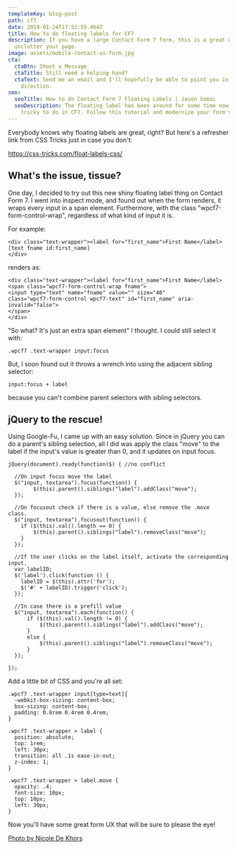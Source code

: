 ```yaml
---
templateKey: blog-post
path: cf7
date: 2019-01-24T17:52:59.464Z
title: How to do floating labels for CF7
description: If you have a large Contact Form 7 form, this is a great way to
  unclutter your page.
image: assets/mobile-contact-us-form.jpg
cta:
  ctaBtn: Shoot a Message
  ctaTitle: Still need a helping hand?
  ctaText: Send me an email and I'll hopefully be able to point you in the right
    direction.
seo:
  seoTitle: How to do Contact Form 7 Floating Labels | Jason Somai
  seoDescription: The floating label has been around for some time now, but it's
    tricky to do in CF7. Follow this tutorial and modernize your form's UX.
---
```

Everybody knows why floating labels are great, right? But here's a refresher link from CSS Tricks just in case you don't:

https://css-tricks.com/float-labels-css/

## What's the issue, tissue?

One day, I decided to try out this new shiny floating label thing on Contact Form 7. I went into inspect mode, and found out when the form renders, it wraps every input in a span element. Furthermore, with the class "wpcf7-form-control-wrap", regardless of what kind of input it is. 

For example:

```
<div class="text-wrapper"><label for="first_name">First Name</label>
[text fname id:first_name]
</div>
```

renders as:

```
<div class="text-wrapper"><label for="first_name">First Name</label>
<span class="wpcf7-form-control-wrap fname">
<input type="text" name="fname" value="" size="40" 
class="wpcf7-form-control wpcf7-text" id="first_name" aria-invalid="false">
</span>
</div>
```

"So what? It's just an extra span element" I thought. I could still select it with:

```
.wpcf7 .text-wrapper input:focus
```

But, I soon found out it throws a wrench into using the adjacent sibling selector:

```
input:focus + label
```

 because you can't combine parent selectors with sibling selectors.

## jQuery to the rescue!

Using Google-Fu, I came up with an easy solution. Since in jQuery you can do a parent's sibling selection, all I did was apply the class "move" to the label if the input's value is greater than 0, and it updates on input focus.

```
jQuery(document).ready(function($) { //no conflict
  
  //On input focus move the label
  $("input, textarea").focus(function() { 
        $(this).parent().siblings("label").addClass("move");
  });
  
  //On focusout check if there is a value, else remove the .move class.
  $("input, textarea").focusout(function() { 
    if ($(this).val().length == 0) {
        $(this).parent().siblings("label").removeClass("move");
    }
  });
  
  //If the user clicks on the label itself, activate the corresponding input.
  var labelID; 
  $('label').click(function () {
    labelID = $(this).attr('for');
    $('#' + labelID).trigger('click');
  });
  
  //In case there is a prefill value
  $("input, textarea").each(function() {
      if ($(this).val().length != 0) { 
          $(this).parent().siblings("label").addClass("move");
      } 
      else {
          $(this).parent().siblings("label").removeClass("move");
      }
  });
  
});
```

Add a little bit of CSS and you're all set:

```
.wpcf7 .text-wrapper input[type=text]{
  -webkit-box-sizing: content-box; 
  box-sizing: content-box;
  padding: 0.8rem 0.4rem 0.4rem;
}

.wpcf7 .text-wrapper > label {
  position: absolute;
  top: 1rem;
  left: 30px;
  transition: all .1s ease-in-out;
  z-index: 1;
}

.wpcf7 .text-wrapper > label.move {
  opacity: .4;
  font-size: 10px;
  top: 10px;
  left: 30px;
}
```

Now you'll have some great form UX that will be sure to please the eye!

[Photo by Nicole De Khors](https://burst.shopify.com/@ndekhors?utm_campaign=photo_credit&utm_content=Free+Stock+Photo+of+Mobile+Contact+Us+Form+%E2%80%94+HD+Images&utm_medium=referral&utm_source=credit)